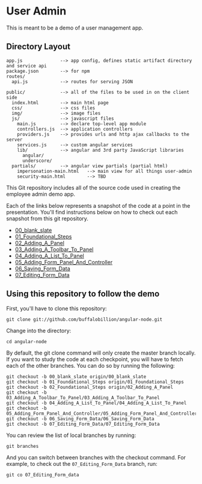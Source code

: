 # User Admin
This is meant to be a demo of a user management app.

## Directory Layout
    
    app.js              --> app config, defines static artifact directory and service api
    package.json        --> for npm
    routes/
      api.js            --> routes for serving JSON

    public/             --> all of the files to be used in on the client side
      index.html        --> main html page
      css/              --> css files
      img/              --> image files
      js/               --> javascript files
        main.js         --> declare top-level app module
        controllers.js  --> application controllers
        providers.js    --> provides urls and http ajax callbacks to the server
        services.js     --> custom angular services
        lib/            --> angular and 3rd party JavaScript libraries
          angular/
          underscore/
      partials/         --> angular view partials (partial html)
        impersonation-main.html   --> main view for all things user-admin
        security-main.html        --> TBD

This Git repository includes all of the source code used in creating the employee admin demo app.

Each of the links below represents a snapshot of the code at a point in the presentation. You'll find instructions below on how to check out each snapshot from this git repository.

* [00_blank_slate][00]
* [01_Foundational_Steps][01]
* [02_Adding_A_Panel][02]
* [03_Adding_A_Toolbar_To_Panel][03]
* [04_Adding_A_List_To_Panel][04]
* [05_Adding_Form_Panel_And_Controller][05]
* [06_Saving_Form_Data][06]
* [07_Editing_Form_Data][07]

## Using this repository to follow the demo

First, you'll have to clone this repository:

    git clone git://github.com/buffalobillion/angular-node.git

Change into the directory:

    cd angular-node

By default, the git clone command will only create the master branch locally. If you want to study the code at each checkpoint, you will have to fetch each of the other branches. You can do so by running the following:

    git checkout -b 00_blank_slate origin/00_blank_slate
    git checkout -b 01_Foundational_Steps origin/01_Foundational_Steps
    git checkout -b 02_Foundational_Steps origin/02_Adding_A_Panel
    git checkout -b 03_Adding_A_Toolbar_To_Panel/03_Adding_A_Toolbar_To_Panel
    git checkout -b 04_Adding_A_List_To_Panel/04_Adding_A_List_To_Panel
    git checkout -b 05_Adding_Form_Panel_And_Controller/05_Adding_Form_Panel_And_Controller
    git checkout -b 06_Saving_Form_Data/06_Saving_Form_Data
    git checkout -b 07_Editing_Form_Data/07_Editing_Form_Data

You can review the list of local branches by running:

    git branches

And you can switch between branches with the checkout command. For example, to check out the `07_Editing_Form_Data` branch, run:

    git co 07_Editing_Form_data


[00]: https://github.com/buffalobillion/contacts/tree/00_blank_slate
[01]: https://github.com/buffalobillion/contacts/tree/01_Foundational_Steps
[02]: https://github.com/buffalobillion/contacts/tree/02_Adding_A_Panel
[03]: https://github.com/buffalobillion/contacts/tree/03_Adding_A_Toolbar_To_Panel
[04]: https://github.com/buffalobillion/contacts/tree/04_Adding_A_List_To_Panel
[05]: https://github.com/buffalobillion/contacts/tree/05_Adding_Form_Panel_And_Controller
[06]: https://github.com/buffalobillion/contacts/tree/06_Saving_Form_Data
[07]: https://github.com/buffalobillion/contacts/tree/07_Editing_Form_Data